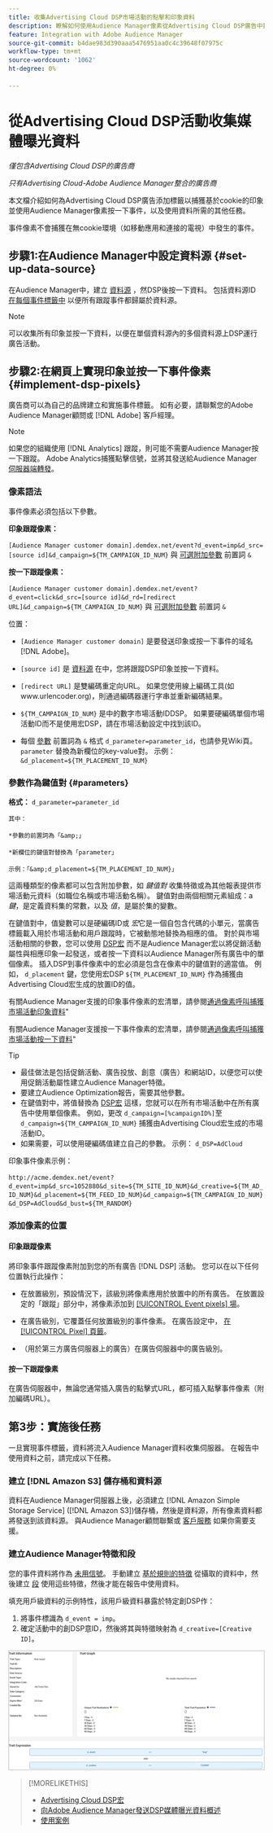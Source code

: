 ```yaml
---
title: 收集Advertising Cloud DSP市場活動的點擊和印象資料
description: 瞭解如何使用Audience Manager像素從Advertising Cloud DSP廣告中捕獲基於cookie的印象並點擊事件
feature: Integration with Adobe Audience Manager
source-git-commit: b4dae983d390aaa5476951aa0c4c39648f07975c
workflow-type: tm+mt
source-wordcount: '1062'
ht-degree: 0%

---
```


# 從Advertising Cloud DSP活動收集媒體曝光資料

*僅包含Advertising Cloud DSP的廣告商*

*只有Advertising Cloud-Adobe Audience Manager整合的廣告商*

本文檔介紹如何為Advertising Cloud DSP廣告添加標籤以捕獲基於cookie的印象並使用Audience Manager像素按一下事件，以及使用資料所需的其他任務。

事件像素不會捕獲在無cookie環境（如移動應用和連接的電視）中發生的事件。

## 步驟1:在Audience Manager中設定資料源 {#set-up-data-source}

在Audience Manager中，建立 [資料源](https://experienceleague.adobe.com/docs/audience-manager/user-guide/features/data-sources/datasources-list-and-settings.html) ，然DSP後按一下資料。 包括資料源ID [在每個事件標籤中](#implement-dsp-pixels) 以便所有跟蹤事件都歸屬於資料源。

>[!NOTE]
> 可以收集所有印象並按一下資料，以便在單個資料源內的多個資料源上DSP運行廣告活動。

## 步驟2:在網頁上實現印象並按一下事件像素 {#implement-dsp-pixels}

廣告商可以為自己的品牌建立和實施事件標籤。 如有必要，請聯繫您的Adobe Audience Manager顧問或 [!DNL Adobe] 客戶經理。

>[!NOTE]
>
>如果您的組織使用 [!DNL Analytics] 跟蹤，則可能不需要Audience Manager按一下跟蹤。 Adobe Analytics捕獲點擊信號，並將其發送給Audience Manager [伺服器端轉發](https://experienceleague.adobe.com/docs/analytics/admin/admin-tools/server-side-forwarding/ssf.html)。

### 像素語法

事件像素必須包括以下參數。

**印象跟蹤像素：**

`[Audience Manager customer domain].demdex.net/event?d_event=imp&d_src=[source id]&d_campaign=${TM_CAMPAIGN_ID_NUM}` 與 [可選附加參數](#parameters) 前置詞 `&`

**按一下跟蹤像素：**

`[Audience Manager customer domain].demdex.net/event?d_event=click&d_src=[source id]&d_rd=[redirect URL]&d_campaign=${TM_CAMPAIGN_ID_NUM}` 與 [可選附加參數](#parameters) 前置詞 `&`

位置：

* `[Audience Manager customer domain]` 是要發送印象或按一下事件的域名 [!DNL Adobe]。

* `[source id]` 是 [資料源](#set-up-data-source) 在中，您將跟蹤DSP印象並按一下資料。

* `[redirect URL]` 是雙編碼重定向URL。 如果您使用線上編碼工具(如www.urlencoder.org)，則通過編碼器運行字串並重新編碼結果。

* `${TM_CAMPAIGN_ID_NUM}` 是中的數字市場活動IDDSP。 如果要硬編碼單個市場活動ID而不是使用宏DSP，請在市場活動設定中找到該ID。

* 每個 [參數](#key-value-pairs) 前置詞為 `&` 格式 `d_parameter=parameter_id`，也請參見Wiki頁。 `parameter` 替換為新欄位的key-value對。 示例： `&d_placement=${TM_PLACEMENT_ID_NUM}`

### 參數作為鍵值對 {#parameters}

**格式：**  `d_parameter=parameter_id`

    其中：
    
    *參數的前置詞為「&amp;」
    
    *新欄位的鍵值對替換為「parameter」
    
    示例：「&amp;d_placement=${TM_PLACEMENT_ID_NUM}」

這兩種類型的像素都可以包含附加參數，如 *鍵值對* 收集特徵或為其他報表提供市場活動元資料（如職位名稱或市場活動名稱）。 鍵值對由兩個相關元素組成：a *鍵*，是定義資料集的常數，以及 *值*，是屬於集的變數。

在鍵值對中，值變數可以是硬編碼ID或 *宏*&#x200B;它是一個自包含代碼的小單元，當廣告標籤載入用於市場活動和用戶跟蹤時，它被動態地替換為相應的值。 對於與市場活動相關的參數，您可以使用 [DSP宏](/help/dsp/campaign-management/macros.md) 而不是Audience Manager宏以將促銷活動屬性與相應印象一起發送，或者按一下資料以Audience Manager所有廣告中的單個像素。 插入DSP到事件像素中的宏必須是包含在像素中的鍵值對的適當值。 例如， `d_placement` 鍵，您使用宏DSP `${TM_PLACEMENT_ID_NUM}` 作為捕獲由Advertising Cloud宏生成的放置ID的值。

有關Audience Manager支援的印象事件像素的宏清單，請參閱[通過像素呼叫捕獲市場活動印象資料](https://experienceleague.adobe.com/docs/audience-manager/user-guide/implementation-integration-guides/media-data-integration/impression-data-pixels.html#supported-key-value-pairs)&quot;

有關Audience Manager支援按一下事件像素的宏清單，請參閱[通過像素呼叫捕獲市場活動按一下資料](https://experienceleague.adobe.com/docs/audience-manager/user-guide/implementation-integration-guides/media-data-integration/click-data-pixels.html)&quot;

>[!TIP]
>
>* 最佳做法是包括促銷活動、廣告投放、創意（廣告）和網站ID，以便您可以使用促銷活動屬性建立Audience Manager特徵。
>* 要建立Audience Optimization報告，需要其他參數。
>* 在鍵值對中，將值替換為 [DSP宏](/help/dsp/campaign-management/macros.md) 這樣，您就可以在所有市場活動中在所有廣告中使用單個像素。 例如，更改 `d_campaign=[%campaignID%]`至 `d_campaign=${TM_CAMPAIGN_ID_NUM}` 捕獲由Advertising Cloud宏生成的市場活動ID。
>* 如果需要，可以使用硬編碼值建立自己的參數。 示例： `d_DSP=AdCloud`


印象事件像素示例：

`http://acme.demdex.net/event?d_event=imp&d_src=1052880&d_site=${TM_SITE_ID_NUM}&d_creative=${TM_AD_ID_NUM}&d_placement=${TM_FEED_ID_NUM}&d_campaign=${TM_CAMPAIGN_ID_NUM}&d_DSP=AdCloud&d_bust=${TM_RANDOM}`

### 添加像素的位置

#### 印象跟蹤像素

將印象事件跟蹤像素附加到您的所有廣告 [!DNL DSP] 活動。 您可以在以下任何位置執行此操作：

* 在放置級別，預設情況下，該級別將像素應用於放置中的所有廣告。 在放置設定的「跟蹤」部分中，將像素添加到 [[!UICONTROL Event pixels] 場](/help/dsp/campaign-management/placements/placement-settings.md)。

* 在廣告級別，它覆蓋任何放置級別的事件像素。 在廣告設定中， [在 [!UICONTROL Pixel] 頁籤](/help/dsp/campaign-management/ads/ad-edit.md)。

* （用於第三方廣告伺服器上的廣告）在廣告伺服器中的廣告級別。

#### 按一下跟蹤像素

在廣告伺服器中，無論您通常插入廣告的點擊式URL，都可插入點擊事件像素（附加編碼URL）。

## 第3步：實施後任務

一旦實現事件標籤，資料將流入Audience Manager資料收集伺服器。 在報告中使用資料之前，請完成以下任務。

### 建立 [!DNL Amazon S3] 儲存桶和資料源

資料在Audience Manager伺服器上後，必須建立 [!DNL Amazon Simple Storage Service] ([!DNL Amazon S3])儲存桶，然後是資料源，所有像素資料都將發送到該資料源。 與Audience Manager顧問聯繫或 [客戶服務](https://experienceleague.adobe.com/docs/audience-manager/user-guide/help-and-legal/help-legal-contact.html) 如果你需要支援。

### 建立Audience Manager特徵和段

您的事件資料將作為 [未用信號](https://experienceleague.adobe.com/docs/audience-manager/user-guide/reporting/interactive-and-overlap-reports/unused-signals.html)。 手動建立 [基於規則的特徵](https://experienceleague.adobe.com/docs/audience-manager/user-guide/features/traits/trait-builder/create-onboarded-rule-based-traits.html) 從攝取的資料中，然後建立 [段](https://experienceleague.adobe.com/docs/audience-manager/user-guide/features/segments/segments-purpose.html) 使用這些特徵，然後才能在報告中使用資料。

填充用戶級資料的示例特性，該用戶級資料暴露於特定創DSP作：

1. 將事件標識為 `d_event = imp`。
1. 確定活動中的創DSP意ID，然後將其與特徵映射為 `d_creative=[Creative ID]`。

![特徵建立螢幕](/help/dsp/assets/aa-trait.png)

>[!MORELIKETHIS]
>
>* [Advertising Cloud DSP宏](/help/dsp/campaign-management/macros.md)
>* [向Adobe Audience Manager發送DSP媒體曝光資料概述](overview.md)
>* [使用案例](use-cases.md)

